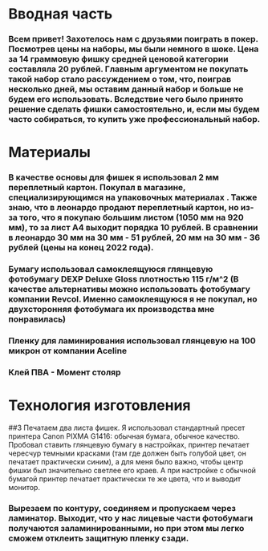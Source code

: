 # Вводная часть
### Всем привет! Захотелось нам с друзьями поиграть в покер. Посмотрев цены на наборы, мы были немного в шоке. Цена за 14 граммовую фишку средней ценовой категории составляла 20 рублей. Главным аргументом не покупать такой набор стало рассуждением о том, что, поиграв несколько дней, мы оставим данный набор и больше не будем его использовать. Вследствие чего было принято решение сделать фишки самостоятельно, и, если мы будем часто собираться, то купить уже профессиональный набор.

# Материалы
### В качестве основы для фишек я использовал 2 мм переплетный картон. Покупал в магазине, специализирующимся на упаковочных материалах . Также знаю, что в леонардо продают переплетный картон, но из-за того, что я покупаю большим листом (1050 мм на 920 мм), то за лист А4 выходит порядка 10 рублей. В сравнении в леонардо 30 мм на 30 мм - 51 рублей, 20 мм на 30 мм - 36 рублей (цены на конец 2022 года).
### Бумагу использовал самоклеящуюся глянцевую фотобумагу DEXP Deluxe Gloss плотностью 115 г/м^2 (В качестве альтернативы можно использовать фотобумагу компании Revcol. Именно самоклеящуюся я не покупал, но двухсторонняя фотобумага их производства мне понравилась)
### Пленку для ламинирования использовал глянцевую на 100 микрон от компании Aceline
### Клей ПВА - Момент столяр

# Технология изготовления
##3 Печатаем два листа фишек. Я использовал стандартный пресет принтера Canon PIXMA G1416: обычная бумага, обычное качество. Пробовал ставить глянцевую бумагу в настройках, принтер печатает чересчур темными красками (там где должен быть голубой цвет, он печатает практически синим), а для меня было важно, чтобы центр фишки был значительно светлее его краев. А при настройке с обычной бумагой принтер печатает практически те же цвета, что и выводит монитор.
### Вырезаем по контуру, соединяем и пропускаем через ламинатор. Выходит, что у нас лицевые части фотобумаги получаются заламинированными, но при этом мы легко сможем отклеить защитную пленку сзади.
